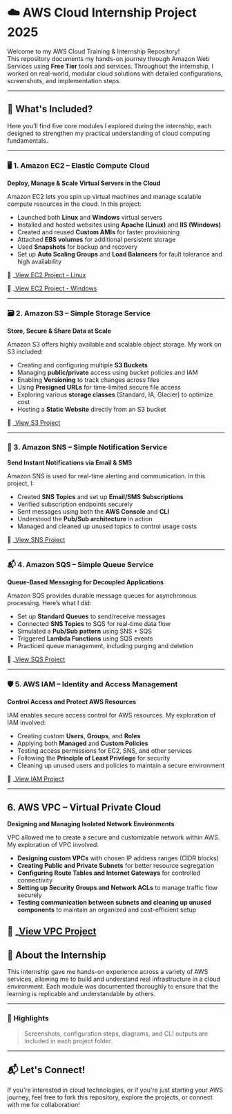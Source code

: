# ☁️ AWS Cloud Internship Project 2025

Welcome to my AWS Cloud Training & Internship Repository!  
This repository documents my hands-on journey through Amazon Web Services using **Free Tier** tools and services. Throughout the internship, I worked on real-world, modular cloud solutions with detailed configurations, screenshots, and implementation steps.

---

## 🚀 What's Included?

Here you’ll find five core modules I explored during the internship, each designed to strengthen my practical understanding of cloud computing fundamentals.

---

### 🖥️ 1. Amazon EC2 – Elastic Compute Cloud  
**Deploy, Manage & Scale Virtual Servers in the Cloud**

Amazon EC2 lets you spin up virtual machines and manage scalable compute resources in the cloud. In this project:

- Launched both **Linux** and **Windows** virtual servers
- Installed and hosted websites using **Apache (Linux)** and **IIS (Windows)**
- Created and reused **Custom AMIs** for faster provisioning
- Attached **EBS volumes** for additional persistent storage
- Used **Snapshots** for backup and recovery
- Set up **Auto Scaling Groups** and **Load Balancers** for fault tolerance and high availability

🔗 _[View EC2 Project - Linux](./AWS%20EC2%20Linux-Sachin(CSE-niit)097.pdf)

🔗 _[View EC2 Project - Windows](./AWS%20EC2%20Microsoft-Sachin(CSE-niit)097.pdf)

---

### 🗃️ 2. Amazon S3 – Simple Storage Service  
**Store, Secure & Share Data at Scale**

Amazon S3 offers highly available and scalable object storage. My work on S3 included:

- Creating and configuring multiple **S3 Buckets**
- Managing **public/private** access using bucket policies and IAM
- Enabling **Versioning** to track changes across files
- Using **Presigned URLs** for time-limited secure file access
- Exploring various **storage classes** (Standard, IA, Glacier) to optimize cost
- Hosting a **Static Website** directly from an S3 bucket
 
🔗 _[View S3 Project](./S3(Simple%20%20Storage%20Service)-Sachin(CSE-NIIT)097.pdf)

---

### 📢 3. Amazon SNS – Simple Notification Service  
**Send Instant Notifications via Email & SMS**

Amazon SNS is used for real-time alerting and communication. In this project, I:

- Created **SNS Topics** and set up **Email/SMS Subscriptions**
- Verified subscription endpoints securely
- Sent messages using both the **AWS Console** and **CLI**
- Understood the **Pub/Sub architecture** in action
- Managed and cleaned up unused topics to control usage costs
 
🔗 _[View SNS Project](./Simple%20Notification%20Service-Sachin(CSE-NIIT)097.pdf)

---

### 📬 4. Amazon SQS – Simple Queue Service  
**Queue-Based Messaging for Decoupled Applications**

Amazon SQS provides durable message queues for asynchronous processing. Here’s what I did:

- Set up **Standard Queues** to send/receive messages
- Connected **SNS Topics** to SQS for real-time data flow
- Simulated a **Pub/Sub pattern** using SNS + SQS
- Triggered **Lambda Functions** using SQS events
- Practiced queue management, including purging and deletion
  
🔗 _[View SQS Project](./Simple%20Queue%20Service-%20Sachin(CSE-NIIT)097.pdf)

---

### 🛡️ 5. AWS IAM – Identity and Access Management  
**Control Access and Protect AWS Resources**

IAM enables secure access control for AWS resources. My exploration of IAM involved:

- Creating custom **Users**, **Groups**, and **Roles**
- Applying both **Managed** and **Custom Policies**
- Testing access permissions for EC2, SNS, and other services
- Following the **Principle of Least Privilege** for security
- Cleaning up unused users and policies to maintain a secure environment

🔗 _[View IAM Project](./Identity%20and%20Access%20Management%20-Sachin(CSE-NIIT)097.pdf)

---

## 6. AWS VPC – Virtual Private Cloud  
**Designing and Managing Isolated Network Environments**  

VPC allowed me to create a secure and customizable network within AWS. My exploration of VPC involved:  

- **Designing custom VPCs** with chosen IP address ranges (CIDR blocks)  
- **Creating Public and Private Subnets** for better resource segregation  
- **Configuring Route Tables and Internet Gateways** for controlled connectivity  
- **Setting up Security Groups and Network ACLs** to manage traffic flow securely  
- **Testing communication between subnets and cleaning up unused components** to maintain an organized and cost-efficient setup  

🔗 _[View VPC Project](./VPCsachin(CSE-niit)097.pdf)
---
## 📂 About the Internship

This internship gave me hands-on experience across a variety of AWS services, allowing me to build and understand real infrastructure in a cloud environment. Each module was documented thoroughly to ensure that the learning is replicable and understandable by others.

---

### 📸 Highlights

> Screenshots, configuration steps, diagrams, and CLI outputs are included in each project folder.

---

## 📬 Let's Connect!

If you're interested in cloud technologies, or if you're just starting your AWS journey, feel free to fork this repository, explore the projects, or connect with me for collaboration!

